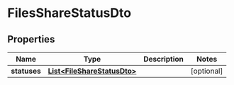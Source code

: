 # FilesShareStatusDto

## Properties
Name | Type | Description | Notes
------------ | ------------- | ------------- | -------------
**statuses** | [**List&lt;FileShareStatusDto&gt;**](FileShareStatusDto.md) |  |  [optional]
